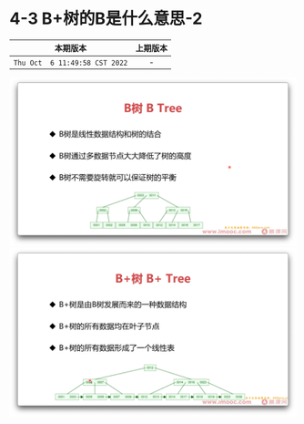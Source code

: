 # 4-3 B+树的B是什么意思-2


|本期版本|上期版本
|:---:|:---:
`Thu Oct  6 11:49:58 CST 2022` | -

<img src="./01.png" />
<img src="./02.png" />